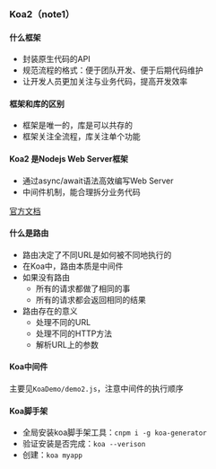 ### Koa2（note1）

#### 什么框架

* 封装原生代码的API
* 规范流程的格式：便于团队开发、便于后期代码维护
* 让开发人员更加关注与业务代码，提高开发效率

#### 框架和库的区别

* 框架是唯一的，库是可以共存的
* 框架关注全流程，库关注单个功能

#### Koa2 是Nodejs Web Server框架

* 通过async/await语法高效编写Web Server
* 中间件机制，能合理拆分业务代码

[官方文档](https://www.koajs.com.cn)

#### 什么是路由

* 路由决定了不同URL是如何被不同地执行的
* 在Koa中，路由本质是中间件
* 如果没有路由
  * 所有的请求都做了相同的事
  * 所有的请求都会返回相同的结果
* 路由存在的意义
  * 处理不同的URL
  * 处理不同的HTTP方法
  * 解析URL上的参数

#### Koa中间件

主要见`KoaDemo/demo2.js`，注意中间件的执行顺序

#### Koa脚手架

* 全局安装koa脚手架工具：`cnpm i -g koa-generator`
* 验证安装是否完成：`koa --verison`
* 创建：`koa myapp`
